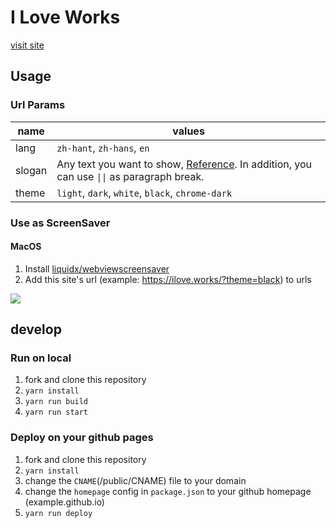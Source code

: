 # I Love Works

[visit site](https://ilove.works)

## Usage

### Url Params

name  |values
------|--------------------
lang  |`zh-hant`, `zh-hans`, `en`
slogan|Any text you want to show, [Reference](https://ilove.works/settings/slogan). In addition, you can use <code>&#124;&#124;</code> as paragraph break.  
theme |`light`, `dark`, `white`, `black`, `chrome-dark`

### Use as ScreenSaver

#### MacOS

1. Install [liquidx/webviewscreensaver](https://github.com/liquidx/webviewscreensaver)
2. Add this site's url (example: https://ilove.works/?theme=black) to urls

![](https://github.com/sorcererxw/iloveworks/blob/master/resources/macos-screensaver-guide.png?raw=true)

## develop

### Run on local
1. fork and clone this repository
2. `yarn install`
3. `yarn run build`
4. `yarn run start`

### Deploy on your github pages

1. fork and clone this repository
2. `yarn install`
3. change the `CNAME`(/public/CNAME) file to your domain
4. change the `homepage` config in `package.json` to your github homepage (example.github.io)
5. `yarn run deploy`
